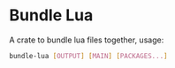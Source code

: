 # Bundle Lua

A crate to bundle lua files together, usage:

```bash
bundle-lua [OUTPUT] [MAIN] [PACKAGES...]
```
